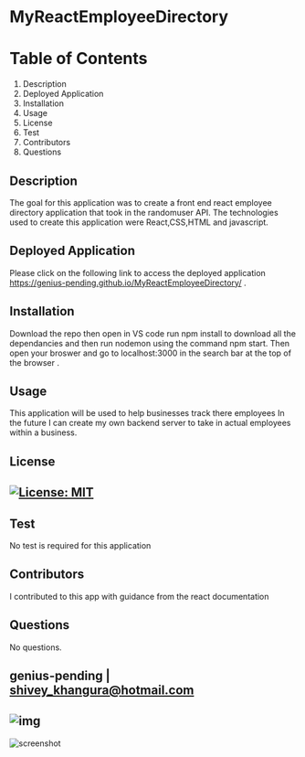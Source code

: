 
# MyReactEmployeeDirectory



# Table of Contents
1. Description
2. Deployed Application
3. Installation
4. Usage
5. License
6. Test
7. Contributors
8. Questions
## Description
The goal for this application was to create a front end react employee directory application that took in the randomuser API. The technologies used to create this application were React,CSS,HTML and javascript.
## Deployed Application
Please click on the following link to access the deployed application https://genius-pending.github.io/MyReactEmployeeDirectory/  .
## Installation
Download the repo then open in VS code run npm install to download all the dependancies and then run nodemon using the command npm start. Then open your broswer and go to localhost:3000 in the search bar at the top of the browser . 
## Usage
This application will be used to help businesses track there employees In the future I can create my own backend server to take in actual employees within a business.
## License
## [![License: MIT](https://img.shields.io/badge/License-MIT-yellow.svg)](https://opensource.org/licenses/MIT)
## Test
No test is required for this application
## Contributors
I contributed to this app with guidance from the react documentation 
## Questions
No questions.
## genius-pending | shivey_khangura@hotmail.com
## ![img](https://avatars2.githubusercontent.com/u/67982777?v=4)

![screenshot](https://user-images.githubusercontent.com/67982777/108633602-0b03fc80-746d-11eb-8959-041de31d767d.png)
